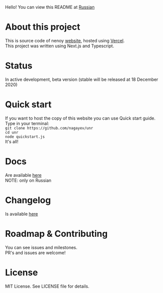 Hello! You can view this README at [Russian](README_RU.MD)

# About this project

This is source code of nenoy [website](https://nenoy.ru), hosted using [Vercel](https://zeit.co).  
This project was written using Next.js and Typescript.

# Status

In active development,
beta version (stable will be released at 18 December 2020)

# Quick start

If you want to host the copy of this website you can use Quick start guide.  
Type in your terminal:  
`git clone https://github.com/nagayev/unr`  
`cd unr`  
`node quickstart.js`  
It's all!

# Docs

Are available [here](https://github.com/nagayev/unr/blob/master/DOCS.MD)  
NOTE: only on Russian

# Changelog

Is available [here](https://github.com/nagayev/unr/blob/master/CHANGELOG.MD)

# Roadmap & Contributing

You can see issues and milestones.  
PR's and issues are welcome!

# License

MIT License. See LICENSE file for details.
